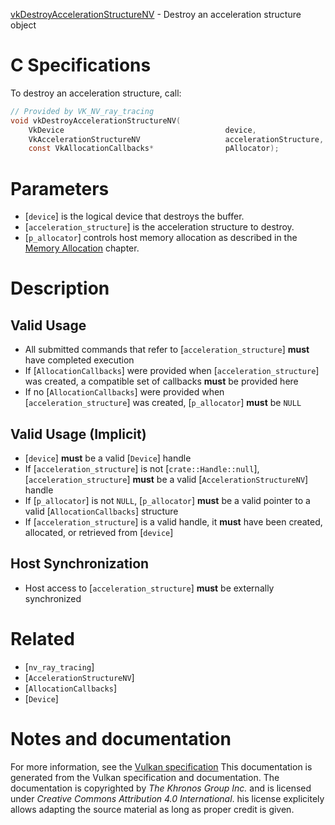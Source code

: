 [vkDestroyAccelerationStructureNV](https://www.khronos.org/registry/vulkan/specs/1.3-extensions/man/html/vkDestroyAccelerationStructureNV.html) - Destroy an acceleration structure object

# C Specifications
To destroy an acceleration structure, call:
```c
// Provided by VK_NV_ray_tracing
void vkDestroyAccelerationStructureNV(
    VkDevice                                    device,
    VkAccelerationStructureNV                   accelerationStructure,
    const VkAllocationCallbacks*                pAllocator);
```

# Parameters
- [`device`] is the logical device that destroys the buffer.
- [`acceleration_structure`] is the acceleration structure to destroy.
- [`p_allocator`] controls host memory allocation as described in the [Memory Allocation](https://www.khronos.org/registry/vulkan/specs/1.3-extensions/html/vkspec.html#memory-allocation) chapter.

# Description
## Valid Usage
-    All submitted commands that refer to [`acceleration_structure`] **must**  have completed execution
-    If [`AllocationCallbacks`] were provided when [`acceleration_structure`] was created, a compatible set of callbacks  **must**  be provided here
-    If no [`AllocationCallbacks`] were provided when [`acceleration_structure`] was created, [`p_allocator`] **must**  be `NULL`

## Valid Usage (Implicit)
-  [`device`] **must**  be a valid [`Device`] handle
-    If [`acceleration_structure`] is not [`crate::Handle::null`], [`acceleration_structure`] **must**  be a valid [`AccelerationStructureNV`] handle
-    If [`p_allocator`] is not `NULL`, [`p_allocator`] **must**  be a valid pointer to a valid [`AllocationCallbacks`] structure
-    If [`acceleration_structure`] is a valid handle, it  **must**  have been created, allocated, or retrieved from [`device`]

## Host Synchronization
- Host access to [`acceleration_structure`] **must**  be externally synchronized

# Related
- [`nv_ray_tracing`]
- [`AccelerationStructureNV`]
- [`AllocationCallbacks`]
- [`Device`]

# Notes and documentation
For more information, see the [Vulkan specification](https://www.khronos.org/registry/vulkan/specs/1.3-extensions/html/vkspec.html)
This documentation is generated from the Vulkan specification and documentation.
The documentation is copyrighted by *The Khronos Group Inc.* and is licensed under *Creative Commons Attribution 4.0 International*.
his license explicitely allows adapting the source material as long as proper credit is given.
        